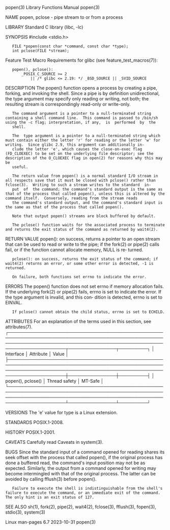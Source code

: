 popen(3)                                                                                  Library Functions Manual                                                                                 popen(3)

NAME
       popen, pclose - pipe stream to or from a process

LIBRARY
       Standard C library (libc, -lc)

SYNOPSIS
       #include <stdio.h>

       FILE *popen(const char *command, const char *type);
       int pclose(FILE *stream);

   Feature Test Macro Requirements for glibc (see feature_test_macros(7)):

       popen(), pclose():
           _POSIX_C_SOURCE >= 2
               || /* glibc <= 2.19: */ _BSD_SOURCE || _SVID_SOURCE

DESCRIPTION
       The  popen() function opens a process by creating a pipe, forking, and invoking the shell.  Since a pipe is by definition unidirectional, the type argument may specify only reading or writing, not
       both; the resulting stream is correspondingly read-only or write-only.

       The command argument is a pointer to a null-terminated string containing a shell command line.  This command is passed to /bin/sh using the -c flag; interpretation, if any,  is  performed  by  the
       shell.

       The  type argument is a pointer to a null-terminated string which must contain either the letter 'r' for reading or the letter 'w' for writing.  Since glibc 2.9, this argument can additionally in‐
       clude the letter 'e', which causes the close-on-exec flag (FD_CLOEXEC) to be set on the underlying file descriptor; see the description of the O_CLOEXEC flag in open(2) for reasons why this may be
       useful.

       The return value from popen() is a normal standard I/O stream in all respects save that it must be closed with pclose() rather than fclose(3).  Writing to such a stream writes to the standard  in‐
       put  of  the command; the command's standard output is the same as that of the process that called popen(), unless this is altered by the command itself.  Conversely, reading from the stream reads
       the command's standard output, and the command's standard input is the same as that of the process that called popen().

       Note that output popen() streams are block buffered by default.

       The pclose() function waits for the associated process to terminate and returns the exit status of the command as returned by wait4(2).

RETURN VALUE
       popen(): on success, returns a pointer to an open stream that can be used to read or write to the pipe; if the fork(2) or pipe(2) calls fail, or if the function cannot allocate memory, NULL is re‐
       turned.

       pclose(): on success, returns the exit status of the command; if wait4(2) returns an error, or some other error is detected, -1 is returned.

       On failure, both functions set errno to indicate the error.

ERRORS
       The popen() function does not set errno if memory allocation fails.  If the underlying fork(2) or pipe(2) fails, errno is set to indicate the error.  If the type argument is invalid, and this con‐
       dition is detected, errno is set to EINVAL.

       If pclose() cannot obtain the child status, errno is set to ECHILD.

ATTRIBUTES
       For an explanation of the terms used in this section, see attributes(7).
       ┌────────────────────────────────────────────────────────────────────────────────────────────────────────────────────────────────────────────────────────────────────────┬───────────────┬─────────┐
       │ Interface                                                                                                                                                              │ Attribute     │ Value   │
       ├────────────────────────────────────────────────────────────────────────────────────────────────────────────────────────────────────────────────────────────────────────┼───────────────┼─────────┤
       │ popen(), pclose()                                                                                                                                                      │ Thread safety │ MT-Safe │
       └────────────────────────────────────────────────────────────────────────────────────────────────────────────────────────────────────────────────────────────────────────┴───────────────┴─────────┘

VERSIONS
       The 'e' value for type is a Linux extension.

STANDARDS
       POSIX.1-2008.

HISTORY
       POSIX.1-2001.

CAVEATS
       Carefully read Caveats in system(3).

BUGS
       Since the standard input of a command opened for reading shares its seek offset with the process that called popen(), if the original process has done a buffered read, the command's input position
       may not be as expected.  Similarly, the output from a command opened for writing may become intermingled with that of the original process.  The latter can be avoided by calling  fflush(3)  before
       popen().

       Failure to execute the shell is indistinguishable from the shell's failure to execute the command, or an immediate exit of the command.  The only hint is an exit status of 127.

SEE ALSO
       sh(1), fork(2), pipe(2), wait4(2), fclose(3), fflush(3), fopen(3), stdio(3), system(3)

Linux man-pages 6.7                                                                              2023-10-31                                                                                        popen(3)
